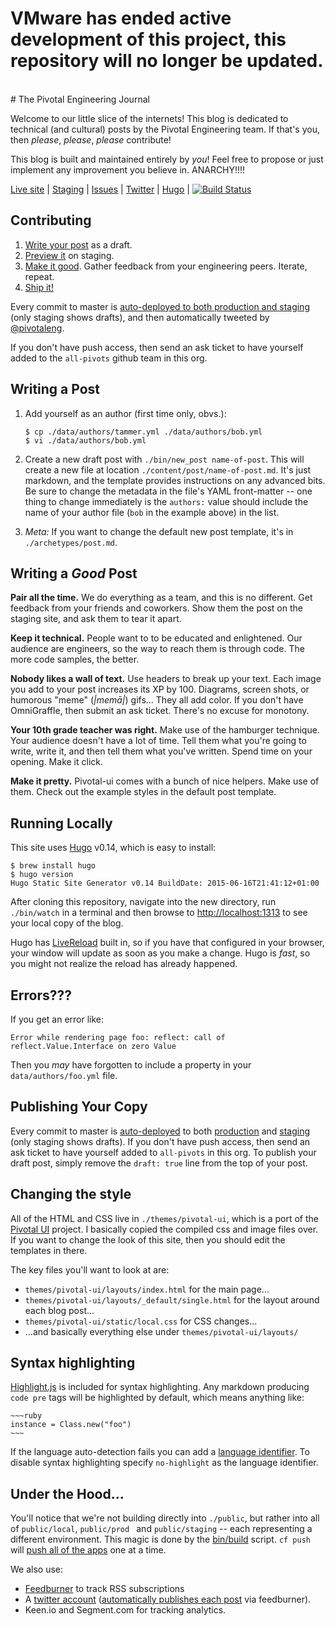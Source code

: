 <h1> VMware has ended active development of this project, this repository will no longer be updated.</h1><br># The Pivotal Engineering Journal

Welcome to our little slice of the internets!  This blog is dedicated to technical (and cultural) posts by the Pivotal Engineering team.  If that's you, then *please*, *please*, *please* contribute!  

This blog is built and maintained entirely by *you*!  Feel free to propose or just implement any improvement you believe in.  ANARCHY!!!!

[Live site](http://engineering.pivotal.io/) | [Staging](http://pivotal-cf-blog-staging.cfapps.io/) | [Issues](https://github.com/pivotal/blog/issues) | [Twitter](https://twitter.com/pivotaleng) | [Hugo](http://gohugo.io/) | [![Build Status](https://travis-ci.org/pivotal/blog.svg?branch=master)](https://travis-ci.org/pivotal/blog)

## Contributing

1. [Write your post](https://github.com/pivotal/blog#writing-a-post) as a draft.
1. [Preview it](http://pivotal-cf-blog-staging.cfapps.io/) on staging.
1. [Make it good](https://github.com/pivotal/blog#writing-a-good-post). Gather feedback from your engineering peers.  Iterate, repeat.
1. [Ship it!](https://github.com/pivotal/blog#publishing-your-copy)

Every commit to master is [auto-deployed to both production and staging](https://travis-ci.org/pivotal/blog/builds) (only staging shows drafts), and then automatically tweeted by [@pivotaleng](https://twitter.com/pivotaleng).  

If you don't have push access, then send an ask ticket to have yourself added to the `all-pivots` github team in this org.

## Writing a Post

1. Add yourself as an author (first time only, obvs.):

    ~~~
    $ cp ./data/authors/tammer.yml ./data/authors/bob.yml
    $ vi ./data/authors/bob.yml
    ~~~

1. Create a new draft post with `./bin/new_post name-of-post`.  This will create a new file at location `./content/post/name-of-post.md`. It's just markdown, and the template provides instructions on any advanced bits.  Be sure to change the metadata in the file's YAML front-matter -- one thing to change immediately is the `authors:` value should include the name of your author file (`bob` in the example above) in the list.

1. *Meta:* If you want to change the default new post template, it's in `./archetypes/post.md`.

## Writing a _Good_ Post

**Pair all the time.**  We do everything as a team, and this is no different.  Get feedback from your friends and coworkers.  Show them the post on the staging site, and ask them to tear it apart.

**Keep it technical.**  People want to to be educated and enlightened.  Our audience are engineers, so the way to reach them is through code.  The more code samples, the better.

**Nobody likes a wall of text.**  Use headers to break up your text.  Each image you add to your post increases its XP by 100.  Diagrams, screen shots, or humorous "meme" (_|memā|_) gifs...  They all add color.  If you don't have OmniGraffle, then submit an ask ticket.  There's no excuse for monotony.

**Your 10th grade teacher was right.**  Make use of the hamburger technique.  Your audience doesn't have a lot of time.  Tell them what you're going to write, write it, and then tell them what you've written.  Spend time on your opening.  Make it click.

**Make it pretty.** Pivotal-ui comes with a bunch of nice helpers.  Make use of them.  Check out the example styles in the default post template.

## Running Locally

This site uses [Hugo](http://gohugo.io) v0.14, which is easy to install:

~~~
$ brew install hugo
$ hugo version
Hugo Static Site Generator v0.14 BuildDate: 2015-06-16T21:41:12+01:00
~~~

After cloning this repository, navigate into the new directory, run `./bin/watch` in a terminal and then browse to [http://localhost:1313](http://localhost:1313) to see your local copy of the blog.

Hugo has [LiveReload](http://livereload.com/) built in, so if you have that configured in your browser, your window will update as soon as you make a change.  Hugo is *fast*, so you might not realize the reload has already happened.

## Errors???

If you get an error like:

```
Error while rendering page foo: reflect: call of reflect.Value.Interface on zero Value
```

Then you _may_ have forgotten to include a property in your `data/authors/foo.yml` file.

## Publishing Your Copy

Every commit to master is [auto-deployed](https://travis-ci.org/pivotal/blog) to both [production](http://engineering.pivotal.io/) and [staging](http://pivotal-cf-blog-staging.cfapps.io/) (only staging shows drafts).  If you don't have push access, then send an ask ticket to have yourself added to `all-pivots` in this org. To publish your draft post, simply remove the `draft: true` line from the top of your post.

## Changing the style

All of the HTML and CSS live in `./themes/pivotal-ui`, which is a port of the [Pivotal UI](https://github.com/pivotal-cf/pivotal-ui) project.  I basically copied the compiled css and image files over.  If you want to change the look of this site, then you should edit the templates in there.

The key files you'll want to look at are:

* `themes/pivotal-ui/layouts/index.html` for the main page...
* `themes/pivotal-ui/layouts/_default/single.html` for the layout around each blog post...
* `themes/pivotal-ui/static/local.css` for CSS changes...
* ...and basically everything else under `themes/pivotal-ui/layouts/`

## Syntax highlighting

[Highlight.js](https://highlightjs.org/) is included for syntax highlighting. Any markdown producing `code pre` tags will be highlighted by default, which means anything like:

<pre><code>~~~ruby
instance = Class.new("foo")
~~~
</code></pre>

If the language auto-detection fails you can add a [language identifier](https://help.github.com/articles/github-flavored-markdown/#syntax-highlighting). To disable syntax highlighting specify `no-highlight` as the language identifier.


## Under the Hood...

You'll notice that we're not building directly into `./public`, but rather into all of `public/local`, `public/prod ` and `public/staging` -- each representing a different environment.  This magic is done by the [bin/build](https://github.com/pivotal/blog/blob/master/bin/build) script.  `cf push` will [push all of the apps](https://github.com/pivotal/blog/blob/master/manifest.yml) one at a time.

We also use: 

* [Feedburner](https://feedburner.google.com/fb/a/dashboard?id=lkvb0prnrmdpd4tdcvgd6uorpo) to track RSS subscriptions
* A [twitter account](https://twitter.com/pivotaleng) ([automatically publishes each post](https://feedburner.google.com/fb/a/socialize?id=lkvb0prnrmdpd4tdcvgd6uorpo) via feedburner).
* Keen.io and Segment.com for tracking analytics.
